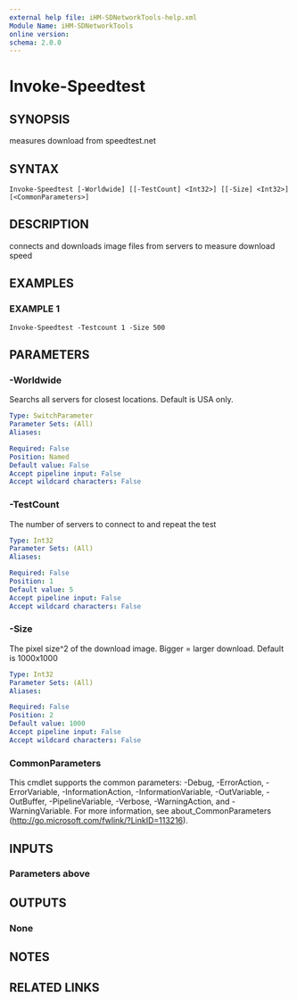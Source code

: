 ```yaml
---
external help file: iHM-SDNetworkTools-help.xml
Module Name: iHM-SDNetworkTools
online version:
schema: 2.0.0
---
```


# Invoke-Speedtest

## SYNOPSIS
measures download from speedtest.net

## SYNTAX

```
Invoke-Speedtest [-Worldwide] [[-TestCount] <Int32>] [[-Size] <Int32>] [<CommonParameters>]
```

## DESCRIPTION
connects and downloads image files from servers to measure download speed

## EXAMPLES

### EXAMPLE 1
```
Invoke-Speedtest -Testcount 1 -Size 500
```

## PARAMETERS

### -Worldwide
Searchs all servers for closest locations.
Default is USA only.

```yaml
Type: SwitchParameter
Parameter Sets: (All)
Aliases:

Required: False
Position: Named
Default value: False
Accept pipeline input: False
Accept wildcard characters: False
```

### -TestCount
The number of servers to connect to and repeat the test

```yaml
Type: Int32
Parameter Sets: (All)
Aliases:

Required: False
Position: 1
Default value: 5
Accept pipeline input: False
Accept wildcard characters: False
```

### -Size
The pixel size^2 of the download image.
Bigger = larger download.
Default is 1000x1000

```yaml
Type: Int32
Parameter Sets: (All)
Aliases:

Required: False
Position: 2
Default value: 1000
Accept pipeline input: False
Accept wildcard characters: False
```

### CommonParameters
This cmdlet supports the common parameters: -Debug, -ErrorAction, -ErrorVariable, -InformationAction, -InformationVariable, -OutVariable, -OutBuffer, -PipelineVariable, -Verbose, -WarningAction, and -WarningVariable.
For more information, see about_CommonParameters (http://go.microsoft.com/fwlink/?LinkID=113216).

## INPUTS

### Parameters above
## OUTPUTS

### None
## NOTES

## RELATED LINKS
